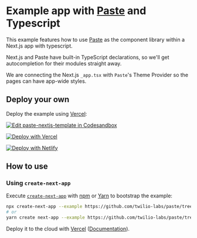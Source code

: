 # Example app with [Paste](https://paste.twilio.design) and Typescript

This example features how to use [Paste](https://paste.twilio.design) as the component library within a Next.js app with typescript.

Next.js and Paste have built-in TypeScript declarations, so we'll get autocompletion for their modules straight away.

We are connecting the Next.js `_app.tsx` with `Paste`'s Theme Provider so the pages can have app-wide styles.

## Deploy your own

Deploy the example using [Vercel](https://vercel.com):

[![Edit paste-nextjs-template in Codesandbox](https://codesandbox.io/static/img/play-codesandbox.svg)](https://codesandbox.io/s/github/twilio-labs/paste/tree/main/templates/paste-nextjs-template)

[![Deploy with Vercel](https://vercel.com/button)](https://vercel.com/import/project?template=https://codesandbox.io/s/github/twilio-labs/paste/tree/main/templates/paste-nextjs-template)

[![Deploy with Netlify](https://www.netlify.com/img/deploy/button.svg)](https://app.netlify.com/start/deploy?repository=https://codesandbox.io/s/github/twilio-labs/paste/tree/main/templates/paste-nextjs-template)

## How to use

### Using `create-next-app`

Execute [`create-next-app`](https://github.com/vercel/next.js/tree/canary/packages/create-next-app) with [npm](https://docs.npmjs.com/cli/init) or [Yarn](https://yarnpkg.com/lang/en/docs/cli/create/) to bootstrap the example:

```bash
npx create-next-app --example https://github.com/twilio-labs/paste/tree/main/templates/paste-nextjs-template my-paste-app
# or
yarn create next-app --example https://github.com/twilio-labs/paste/tree/main/templates/paste-nextjs-template my-paste-app
```

Deploy it to the cloud with [Vercel](https://vercel.com/import?filter=next.js&utm_source=github&utm_medium=readme&utm_campaign=next-example) ([Documentation](https://nextjs.org/docs/deployment)).

